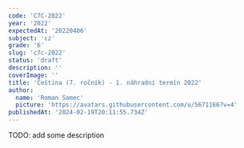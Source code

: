 ```yaml
---
code: 'C7C-2022'
year: '2022'
expectedAt: '20220406'
subject: 'cz'
grade: '6'
slug: 'c7c-2022'
status: 'draft'
description: ''
coverImage: ''
title: 'Čeština (7. ročník) - 1. náhradní termín 2022'
author:
  name: 'Roman Samec'
  picture: 'https://avatars.githubusercontent.com/u/5671166?v=4'
publishedAt: '2024-02-19T20:11:55.734Z'
---
```


TODO: add some description